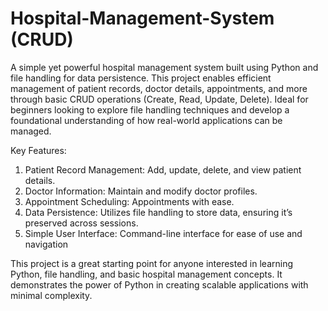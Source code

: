 # Hospital-Management-System (CRUD)
A simple yet powerful hospital management system built using Python and file handling for data persistence. This project enables efficient management of patient records, doctor details, appointments, and more through basic CRUD operations (Create, Read, Update, Delete). Ideal for beginners looking to explore file handling techniques and develop a foundational understanding of how real-world applications can be managed.

Key Features:
1. Patient Record Management: Add, update, delete, and view patient details.
2. Doctor Information: Maintain and modify doctor profiles.
3. Appointment Scheduling: Appointments with ease.
4. Data Persistence: Utilizes file handling to store data, ensuring it’s preserved across sessions.
5. Simple User Interface: Command-line interface for ease of use and navigation
   
This project is a great starting point for anyone interested in learning Python, file handling, and basic hospital management concepts. It demonstrates the power of Python in creating scalable applications with minimal complexity.

